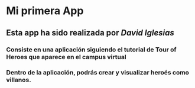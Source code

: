 # Mi primera App

## Esta app ha sido realizada por ***David Iglesias*** 


### Consiste en una aplicación siguiendo el tutorial de Tour of Heroes que aparece en el campus virtual
### Dentro de la aplicación, podrás crear y visualizar heroés como villanos.

